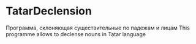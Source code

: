 # TatarDeclension
Программа, склоняющая существительные по падежам и лицам
This programme allows to declense nouns in Tatar language
